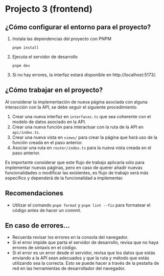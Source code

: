 # Projecto 3 (frontend)

## ¿Cómo configurar el entorno para el proyecto?

1. Instala las dependencias del proyecto con PNPM
   ```shell
   pnpm install
   ```
2. Ejecuta el servidor de desarrollo
   ```shell
   pnpm dev
   ```
3. Si no hay errores, la interfaz estará disponible en http://localhost:5173/.

## ¿Cómo trabajar en el proyecto?

Al considerar la implementación de nueva página asociada con alguna interacción con la API, se debe seguir el siguiente
procedimiento:

1. Crear una nueva interfaz en `interfaces.ts` que sea coherente con el modelo de datos asociado en la API.
2. Crear una nueva función para interactuar con la ruta de la API en `api/index.ts`.
3. Crear una nueva vista en `views/` para crear la página que hará uso de la función creada en el paso anterior.
4. Asociar una ruta en `router/index.ts` para la nueva vista creada en el paso anterior.

Es importante considerar que este flujo de trabajo aplicaría sólo para implementar nuevas páginas, pero en caso de
querer añadir nuevas funcionalidades o modificar las existentes, es flujo de trabajo será más específico y dependerá
de la funcionalidad a implementar.

## Recomendaciones

- Utilizar el comando `pnpm format` y `pnpm lint --fix` para formatear el código antes de hacer un commit.

## En caso de errores...

- Recuerda revisar los errores en la consola del navegador.
- Si el error impide que parta el servidor de desarrollo, revisa que no haya errores de sintaxis en el código.
- Si el error es un error desde el servidor, revisa que los datos que estás enviando a la API sean adecuados y que
  la ruta y método que estás utilizando sea la correcta. Esto se puede hacer a través de la pestaña de red en las
  herramientas de desarrollador del navegador.
